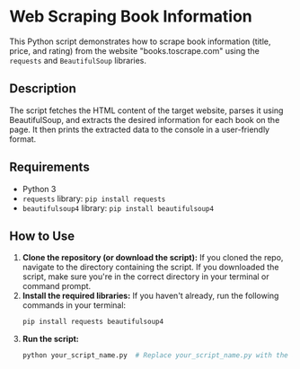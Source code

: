 # Web Scraping Book Information

This Python script demonstrates how to scrape book information (title, price, and rating) from the website "books.toscrape.com" using the `requests` and `BeautifulSoup` libraries.

## Description

The script fetches the HTML content of the target website, parses it using BeautifulSoup, and extracts the desired information for each book on the page.  It then prints the extracted data to the console in a user-friendly format.

## Requirements

- Python 3
- `requests` library:  `pip install requests`
- `beautifulsoup4` library: `pip install beautifulsoup4`

## How to Use

1.  **Clone the repository (or download the script):**  If you cloned the repo, navigate to the directory containing the script. If you downloaded the script, make sure you're in the correct directory in your terminal or command prompt.
2.  **Install the required libraries:** If you haven't already, run the following commands in your terminal:
    ```bash
    pip install requests beautifulsoup4
    ```
3.  **Run the script:**
    ```bash
    python your_script_name.py  # Replace your_script_name.py with the actual name of your script.
    ```

